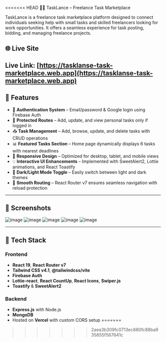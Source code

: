 <<<<<<< HEAD
🧑‍💻 TaskLance – Freelance Task Marketplace

TaskLance is a freelance task marketplace platform designed to connect individuals seeking help with small tasks and skilled freelancers looking for work opportunities. It offers a seamless experience for task posting, bidding, and managing freelance projects.

## 🌐 Live Site
**Live Link**: [https://tasklanse-task-marketplace.web.app](https://tasklanse-task-marketplace.web.app)  
---

## 🚀 Features

- 🔐 **Authentication System** – Email/password & Google login using Firebase Auth
- 🎯 **Protected Routes** – Add, update, and view personal tasks only if logged in
- 📥 **Task Management** – Add, browse, update, and delete tasks with CRUD operations
- 📊 **Featured Tasks Section** – Home page dynamically displays 6 tasks with nearest deadlines
- 🎨 **Responsive Design** – Optimized for desktop, tablet, and mobile views
- 💡 **Interactive UI Enhancements** – Implemented with SweetAlert2, Lottie animations, and React Toastify
- 🌙 **Dark/Light Mode Toggle** – Easily switch between light and dark themes
- 🔁 **Smooth Routing** – React Router v7 ensures seamless navigation with reload protection

---

## 📸 Screenshots

![image](https://github.com/user-attachments/assets/297d9545-5aa5-49e3-b55d-892ad61af463)
![image](https://github.com/user-attachments/assets/52e82805-17e3-410e-98d4-1cb41cab7b04)
![image](https://github.com/user-attachments/assets/a379e1bf-feaa-4247-9847-760bd179f2a0) 
![image](https://github.com/user-attachments/assets/454d212f-6c7c-4fc6-8549-ae2bc2575977)
![image](https://github.com/user-attachments/assets/a1c71a0d-0cd2-4656-95f4-da0c9806d73c)



---

## 📁 Tech Stack

### Frontend
- **React 19**, **React Router v7**
- **Tailwind CSS v4.1**, **@tailwindcss/vite**
- **Firebase Auth**
- **Lottie-react**, **React CountUp**, **React Icons**, **Swiper.js**
- **Toastify** & **SweetAlert2**

### Backend
- **Express.js** with Node.js
- **MongoDB**
- Hosted on **Vercel** with custom CORS setup
=======

>>>>>>> 2aea3b309fc0713ec880fc88ba935855f567641c
